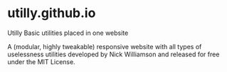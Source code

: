 # utilly.github.io
Utilly
Basic utilities placed in one website

A (modular, highly tweakable) responsive website with all types of uselessness utilities developed by Nick Williamson and released for free under the MIT License.
